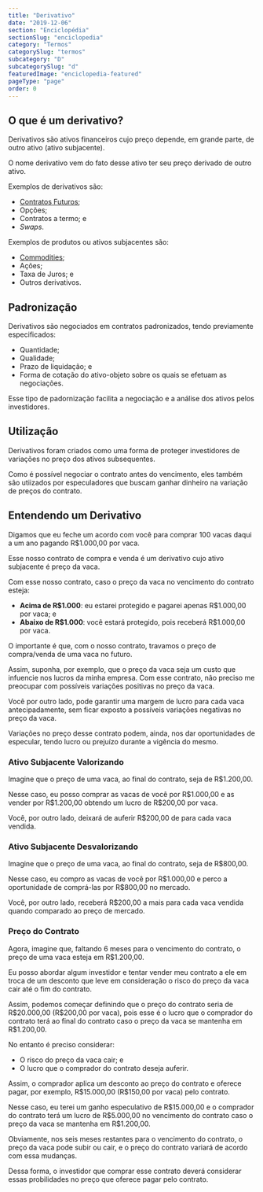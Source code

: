 ```yaml
---
title: "Derivativo"
date: "2019-12-06"
section: "Enciclopédia"
sectionSlug: "enciclopedia"
category: "Termos"
categorySlug: "termos"
subcategory: "D"
subcategorySlug: "d"
featuredImage: "enciclopedia-featured"
pageType: "page"
order: 0
---
```


## O que é um derivativo?

Derivativos são ativos financeiros cujo preço depende, em grande parte, de outro ativo (ativo subjacente). 

O nome derivativo vem do fato desse ativo ter seu preço derivado de outro ativo.

Exemplos de derivativos são:

- [Contratos Futuros](/enciclopedia/termos/c/contrato-futuro);
- Opções;
- Contratos a termo; e
- *Swaps*.

Exemplos de produtos ou ativos subjacentes são:

- [Commodities](/enciclopedia/termos/c/commodity);
- Ações;
- Taxa de Juros; e
- Outros derivativos.

## Padronização

Derivativos são negociados em contratos padronizados, tendo previamente especificados:

- Quantidade;
- Qualidade;
- Prazo de liquidação; e
- Forma de cotação do ativo-objeto sobre os quais se efetuam as negociações.

Esse tipo de padornização facilita a negociação e a análise dos ativos pelos investidores.

## Utilização

Derivativos foram criados como uma forma de proteger investidores de variações no preço dos ativos subsequentes.

Como é possível negociar o contrato antes do vencimento, eles também são utiizados por especuladores que buscam ganhar dinheiro na variação de preços do contrato.


## Entendendo um Derivativo

Digamos que eu feche um acordo com você para comprar 100 vacas daqui a um ano pagando R\$1.000,00 por vaca.

Esse nosso contrato de compra e venda é um derivativo cujo ativo subjacente é preço da vaca.

Com esse nosso contrato, caso o preço da vaca no vencimento do contrato esteja:

- **Acima de R\$1.000**: eu estarei protegido e pagarei apenas R\$1.000,00 por vaca; e
- **Abaixo de R\$1.000**: você estará protegido, pois receberá R\$1.000,00 por vaca.

O importante é que, com o nosso contrato, travamos o preço de compra/venda de uma vaca no futuro. 

Assim, suponha, por exemplo, que o preço da vaca seja um custo que infuencie nos lucros da minha empresa. Com esse contrato, não preciso me preocupar com possíveis variações positivas no preço da vaca.

Você por outro lado, pode garantir uma margem de lucro para cada vaca antecipadamente, sem ficar exposto a possíveis variações negativas no preço da vaca.

Variações no preço desse contrato podem, ainda, nos dar oportunidades de especular, tendo lucro ou prejuízo durante a vigência do mesmo.

### Ativo Subjacente Valorizando

Imagine que o preço de uma vaca, ao final do contrato, seja de R\$1.200,00.

Nesse caso, eu posso comprar as vacas de você por R\$1.000,00 e as vender por R\$1.200,00 obtendo um lucro de R\$200,00 por vaca.

Você, por outro lado, deixará de auferir R\$200,00 de para cada vaca vendida.


### Ativo Subjacente Desvalorizando

Imagine que o preço de uma vaca, ao final do contrato, seja de R\$800,00.

Nesse caso, eu compro as vacas de você por R\$1.000,00 e perco a oportunidade de comprá-las por R\$800,00 no mercado.

Você, por outro lado, receberá R\$200,00 a mais para cada vaca vendida quando comparado ao preço de mercado.



### Preço do Contrato

Agora, imagine que, faltando 6 meses para o vencimento do contrato, o preço de uma vaca esteja em R\$1.200,00.

Eu posso abordar algum investidor e tentar vender meu contrato a ele em troca de um desconto que leve em consideração o risco do preço da vaca cair até o fim do contrato.

Assim, podemos começar definindo que o preço do contrato seria de R\$20.000,00 (R\$200,00 por vaca), pois esse é o lucro que o comprador do contrato terá ao final do contrato caso o preço da vaca se mantenha em R\$1.200,00.

No entanto é preciso considerar:

- O risco do preço da vaca cair; e
- O lucro que o comprador do contrato deseja auferir.

Assim, o comprador aplica um desconto ao preço do contrato e oferece pagar, por exemplo, R\$15.000,00 (R\$150,00 por vaca) pelo contrato.

Nesse caso, eu terei um ganho especulativo de R\$15.000,00 e o comprador do contrato terá um lucro de R\$5.000,00 no vencimento do contrato caso o preço da vaca se mantenha em R\$1.200,00.

Obviamente, nos seis meses restantes para o vencimento do contrato, o preço da vaca pode subir ou cair, e o preço do contrato variará de acordo com essa mudanças.

Dessa forma, o investidor que comprar esse contrato deverá considerar essas probilidades no preço que oferece pagar pelo contrato.